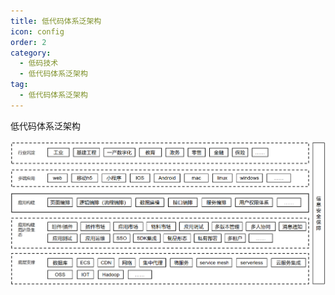 ```yaml
---
title: 低代码体系泛架构
icon: config
order: 2
category:
  - 低码技术
  - 低代码体系泛架构
tag:
  - 低代码体系泛架构
---
```


低代码体系泛架构

<img src="/泛架构.png" class="pan-architecture" title="泛架构"/>